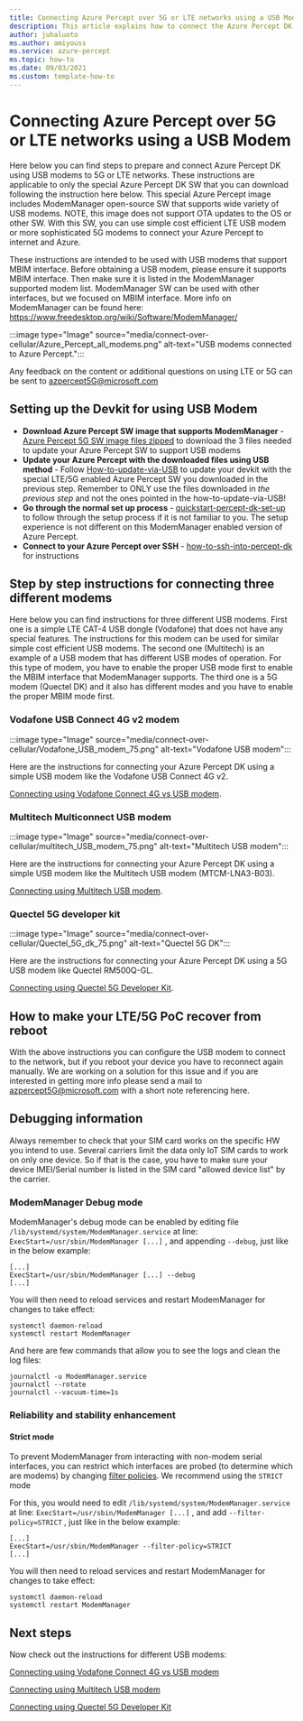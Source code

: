 ```yaml
---
title: Connecting Azure Percept over 5G or LTE networks using a USB Modem
description: This article explains how to connect the Azure Percept DK over 5G or LTE networks using USB modem.
author: juhaluoto
ms.author: amiyouss
ms.service: azure-percept
ms.topic: how-to 
ms.date: 09/03/2021
ms.custom: template-how-to
---
```

# Connecting Azure Percept over 5G or LTE networks using a USB Modem

Here below you can find steps to prepare and connect Azure Percept DK using USB modems to 5G or LTE networks. These instructions are applicable to only the special Azure Percept DK SW that you can download following the instruction here below. This special Azure Percept image includes ModemManager open-source SW that supports wide variety of USB modems. NOTE, this image does not support OTA updates to the OS or other SW. With this SW, you can use simple cost efficient LTE USB modem or more sophisticated 5G modems to connect your Azure Percept to internet and Azure. 

These instructions are intended to be used with USB modems that support MBIM interface. Before obtaining a USB modem, please ensure it supports MBIM interface. Then make sure it is listed in the ModemManager supported modem list. ModemManager SW can be used with other interfaces, but we focused on MBIM interface. More info on ModemManager can be found here:
https://www.freedesktop.org/wiki/Software/ModemManager/


:::image type="Image" source="media/connect-over-cellular/Azure_Percept_all_modems.png" alt-text="USB modems connected to Azure Percept.":::


Any feedback on the content or additional questions on using LTE or 5G can be sent to azpercept5G@microsoft.com 

## Setting up the Devkit for using USB Modem

- **Download Azure Percept SW image that supports ModemManager** - [Azure Percept 5G SW image files zipped](https://aka.ms/azpercept5gimage) to download the 3 files needed to update your Azure Percept SW to support USB modems
- **Update your Azure Percept with the downloaded files using USB method** - Follow [How-to-update-via-USB](./how-to-update-via-usb.md) to update your devkit with the special LTE/5G enabled Azure Percept SW you downloaded in the previous step. Remember to ONLY use the files downloaded in *the previous step* and not the ones pointed in the how-to-update-via-USB!
- **Go through the normal set up process** - [quickstart-percept-dk-set-up](./quickstart-percept-dk-set-up.md) to follow through the setup process if it is not familiar to you. The setup experience is not different on this ModemManager enabled version of Azure Percept.
- **Connect to your Azure Percept over SSH** - [how-to-ssh-into-percept-dk](./how-to-ssh-into-percept-dk.md) for instructions

## Step by step instructions for connecting three different modems

Here below you can find instructions for three different USB modems. First one is a simple LTE CAT-4 USB dongle (Vodafone) that does not have any special features. The instructions for this modem can be used for similar simple cost efficient USB modems. The second one (Multitech) is an example of a USB modem that has different USB modes of operation. For this type of modem, you have to enable the proper USB mode first to enable the MBIM interface that ModemManager supports. The third one is a 5G modem (Quectel DK) and it also has different modes and you have to enable the proper MBIM mode first.  

### Vodafone USB Connect 4G v2 modem
:::image type="Image" source="media/connect-over-cellular/Vodafone_USB_modem_75.png" alt-text="Vodafone USB modem":::

Here are the instructions for connecting your Azure Percept DK using a simple USB modem like the Vodafone USB Connect 4G v2.

[Connecting using Vodafone Connect 4G vs USB modem](./connect-over-cellular-usb-vodafone.md).   

### Multitech Multiconnect USB modem
:::image type="Image" source="media/connect-over-cellular/multitech_USB_modem_75.png" alt-text="Multitech USB modem":::

Here are the instructions for connecting your Azure Percept DK using a simple USB modem like the Multitech USB modem (MTCM-LNA3-B03).

[Connecting using Multitech USB modem](./connect-over-cellular-usb-multitech.md).   

### Quectel 5G developer kit
:::image type="Image" source="media/connect-over-cellular/Quectel_5G_dk_75.png" alt-text="Quectel 5G DK":::

Here are the instructions for connecting your Azure Percept DK using a 5G USB modem like Quectel RM500Q-GL.

[Connecting using Quectel 5G Developer Kit](./connect-over-cellular-usb-quectel.md). 

## How to make your LTE/5G PoC recover from reboot 
With the above instructions you can configure the USB modem to connect to the network, but if you reboot your device you have to reconnect again manually. We are working on a solution for this issue and if you are interested in getting more info please send a mail to azpercept5G@microsoft.com with a short note referencing here. 

## Debugging information 
Always remember to check that your SIM card works on the specific HW you intend to use. Several carriers limit the data only IoT SIM cards to work on only one device. So if that is the case, you have to make sure your device IMEI/Serial number is listed in the SIM card "allowed device list" by the carrier.

### ModemManager Debug mode

ModemManager's debug mode can be enabled by editing file `/lib/systemd/system/ModemManager.service` at line: `ExecStart=/usr/sbin/ModemManager [...]` , and appending `--debug`, just like in the below example:
```  
[...]  
ExecStart=/usr/sbin/ModemManager [...] --debug  
[...]  
```
You will then need to reload services and restart ModemManager for changes to take effect:
```
systemctl daemon-reload
systemctl restart ModemManager
```
And here are few commands that allow you to see the logs and clean the log files:
```
journalctl -u ModemManager.service
journalctl --rotate
journalctl --vacuum-time=1s

```


### Reliability and stability enhancement

#### Strict mode
To prevent ModemManager from interacting with non-modem serial interfaces, you can restrict which interfaces are probed (to determine which are modems) by changing [filter policies](https://www.freedesktop.org/software/ModemManager/api/latest/ch03s02.html). We recommend using the `STRICT` mode

For this, you would need to edit `/lib/systemd/system/ModemManager.service` at line: `ExecStart=/usr/sbin/ModemManager [...]` , and add `--filter-policy=STRICT` , just like in the below example:
```
[...]
ExecStart=/usr/sbin/ModemManager --filter-policy=STRICT
[...]
```
You will then need to reload services and restart ModemManager for changes to take effect:
```
systemctl daemon-reload
systemctl restart ModemManager
```

## Next steps
Now check out the instructions for different USB modems:

[Connecting using Vodafone Connect 4G vs USB modem](./connect-over-cellular-usb-vodafone.md)

[Connecting using Multitech USB modem](./connect-over-cellular-usb-multitech.md)

[Connecting using Quectel 5G Developer Kit](./connect-over-cellular-usb-quectel.md)
